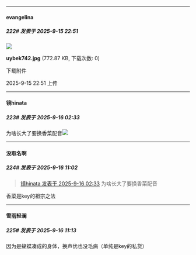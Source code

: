 ﻿
*****

####  evangelina  
##### 222#       发表于 2025-9-15 22:51

<img src="https://img.stage1st.com/forum/202509/15/225128hey1esvzzuctdm6c.jpg" referrerpolicy="no-referrer">

<strong>uybek742.jpg</strong> (772.87 KB, 下载次数: 0)

下载附件

2025-9-15 22:51 上传


*****

####  镜hinata  
##### 223#       发表于 2025-9-16 02:33

为啥长大了要换香菜配音<img src="https://static.stage1st.com/image/smiley/face2017/009.gif" referrerpolicy="no-referrer">


*****

####  没取名啊  
##### 224#       发表于 2025-9-16 11:02

<blockquote><a href="httphttps://stage1st.com/2b/forum.php?mod=redirect&amp;goto=findpost&amp;pid=68435835&amp;ptid=2044761" target="_blank">镜hinata 发表于 2025-9-16 02:33</a>
为啥长大了要换香菜配音</blockquote>
香菜是key的祖宗之法


*****

####  雪雨轻澜  
##### 225#       发表于 2025-9-16 11:13

因为是蝴蝶凑成的身体，换声优也没毛病（单纯是key的私货）

